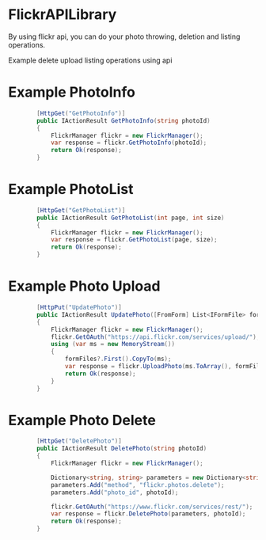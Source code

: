 # FlickrAPILibrary
By using flickr api, you can do your photo throwing, deletion and listing operations.

Example delete upload listing operations using api

# Example PhotoInfo
```csharp
        [HttpGet("GetPhotoInfo")]
        public IActionResult GetPhotoInfo(string photoId)
        {
            FlickrManager flickr = new FlickrManager();
            var response = flickr.GetPhotoInfo(photoId);
            return Ok(response);
        }
```

# Example PhotoList
```csharp
        [HttpGet("GetPhotoList")]
        public IActionResult GetPhotoList(int page, int size)
        {
            FlickrManager flickr = new FlickrManager();
            var response = flickr.GetPhotoList(page, size);
            return Ok(response);
        }
```

# Example Photo Upload
```csharp
        [HttpPut("UpdatePhoto")]
        public IActionResult UpdatePhoto([FromForm] List<IFormFile> formFiles)
        {
            FlickrManager flickr = new FlickrManager();
            flickr.GetOAuth("https://api.flickr.com/services/upload/");
            using (var ms = new MemoryStream())
            {
                formFiles?.First().CopyTo(ms);
                var response = flickr.UploadPhoto(ms.ToArray(), formFiles?.First().FileName);
                return Ok(response);
            }
        }

```

# Example Photo Delete
```csharp
        [HttpGet("DeletePhoto")]
        public IActionResult DeletePhoto(string photoId)
        {
            FlickrManager flickr = new FlickrManager();

            Dictionary<string, string> parameters = new Dictionary<string, string>();
            parameters.Add("method", "flickr.photos.delete");
            parameters.Add("photo_id", photoId);

            flickr.GetOAuth("https://www.flickr.com/services/rest/");
            var response = flickr.DeletePhoto(parameters, photoId);
            return Ok(response);
        }
 ```
